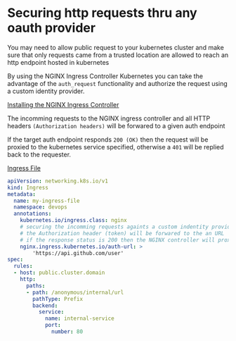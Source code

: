 # Securing http requests thru any oauth provider

You may need to allow public request to your kubernetes cluster and make sure that only requests came from a trusted location are allowed to reach an http endpoint hosted in kubernetes 

By using the NGINX Ingress Controller Kubernetes you can take the advantage of the `auth_request` functionality and authorize the request using a custom identity provider.

[Installing the NGINX Ingress Controller](https://kubernetes.github.io/ingress-nginx/)

The incomming requests to the NGINX ingress controller and all HTTP headers `(Authorization headers)` will be forwared to a given auth endpoint

If the target auth endpoint responds `200 (OK)` then the request will be proxied to the kubernetes service specified, otherwise a `401` will be replied back to the requester.

[Ingress File](oauth-validation-ingress.yml)
```yaml
apiVersion: networking.k8s.io/v1
kind: Ingress
metadata:
  name: my-ingress-file
  namespace: devops
  annotations:
    kubernetes.io/ingress.class: nginx
    # securing the incomming requests againts a custom indentity provider
    # the Authorization header (token) will be forwared to the an URL
    # if the response status is 200 then the NGINX controller will proxy_pass the request
    nginx.ingress.kubernetes.io/auth-url: >
        'https://api.github.com/user'
spec:
  rules:
  - host: public.cluster.domain
    http:
      paths:
      - path: /anonymous/internal/url
        pathType: Prefix
        backend:
          service:
            name: internal-service
            port:
              number: 80
```

